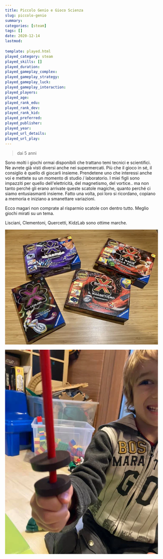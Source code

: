 ```yaml
---
title: Piccolo Genio e Gioco Scienza
slug: piccolo-genio
summary: 
categories: [steam]
tags: []
date: 2020-12-14
lastmod: 

template: played.html
played_category: steam
played_skills: []
played_duration: 
played_gameplay_complex: 
played_gameplay_strategy: 
played_gameplay_luck: 
played_gameplay_interaction: 
played_players: 
played_age: 
played_rank_edu: 
played_rank_dev: 
played_rank_kid: 
played_preferred: 
played_publisher: 
played_year: 
played_url_details: 
played_url_play: 
---
```


> dai 5 anni

Sono molti i giochi ormai disponibili che trattano temi tecnici e scientifici.  
Ne avrete già visti diversi anche nei supermercati.
Più che il gioco in sé, il consiglio è quello di giocarli insieme.
Prendetene uno che interessi anche voi e mettete su un momento di studio / laboratorio.
I miei figli sono impazziti per quello dell'elettricità, del magnetismo, del vortice.. ma non tanto perché gli erano arrivate queste scatole magiche, quanto perché ci siamo entusiasmanti insieme.
Fatto una volta, poi loro si ricordano, copiano a memoria e iniziano a smanettare variazioni.

Ecco magari non comprate al risparmio scatole con dentro tutto.
Meglio giochi mirati su un tema.

Lisciani, Clementoni, Quercetti, KidzLab sono ottime marche.

![](img/steam_labs.webp)

![](img/steam_magnete.webp)


